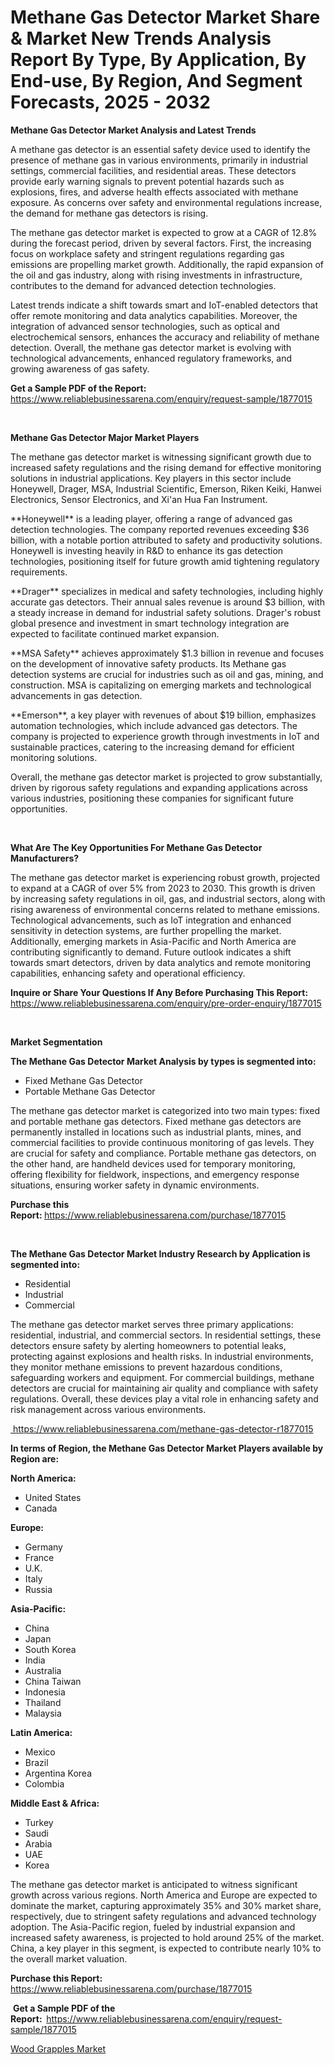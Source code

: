 <p><h1>Methane Gas Detector Market Share & Market New Trends Analysis Report By Type, By Application, By End-use, By Region, And Segment Forecasts, 2025 - 2032</h1></p><p><strong>Methane Gas Detector Market Analysis and Latest Trends</strong></p>
<p><p>A methane gas detector is an essential safety device used to identify the presence of methane gas in various environments, primarily in industrial settings, commercial facilities, and residential areas. These detectors provide early warning signals to prevent potential hazards such as explosions, fires, and adverse health effects associated with methane exposure. As concerns over safety and environmental regulations increase, the demand for methane gas detectors is rising.</p><p>The methane gas detector market is expected to grow at a CAGR of 12.8% during the forecast period, driven by several factors. First, the increasing focus on workplace safety and stringent regulations regarding gas emissions are propelling market growth. Additionally, the rapid expansion of the oil and gas industry, along with rising investments in infrastructure, contributes to the demand for advanced detection technologies. </p><p>Latest trends indicate a shift towards smart and IoT-enabled detectors that offer remote monitoring and data analytics capabilities. Moreover, the integration of advanced sensor technologies, such as optical and electrochemical sensors, enhances the accuracy and reliability of methane detection. Overall, the methane gas detector market is evolving with technological advancements, enhanced regulatory frameworks, and growing awareness of gas safety.</p></p>
<p><strong>Get a Sample PDF of the Report:&nbsp;</strong> <a href="https://www.reliablebusinessarena.com/enquiry/request-sample/1877015?utm_campaign=1990&utm_medium=2&utm_source=Github&utm_content=ia&utm_term=16022025&utm_id=methane-gas-detector">https://www.reliablebusinessarena.com/enquiry/request-sample/1877015</a></p>
<p>&nbsp;</p>
<p><strong>Methane Gas Detector Major Market Players</strong></p>
<p><p>The methane gas detector market is witnessing significant growth due to increased safety regulations and the rising demand for effective monitoring solutions in industrial applications. Key players in this sector include Honeywell, Drager, MSA, Industrial Scientific, Emerson, Riken Keiki, Hanwei Electronics, Sensor Electronics, and Xi'an Hua Fan Instrument.</p><p>**Honeywell** is a leading player, offering a range of advanced gas detection technologies. The company reported revenues exceeding $36 billion, with a notable portion attributed to safety and productivity solutions. Honeywell is investing heavily in R&D to enhance its gas detection technologies, positioning itself for future growth amid tightening regulatory requirements.</p><p>**Drager** specializes in medical and safety technologies, including highly accurate gas detectors. Their annual sales revenue is around $3 billion, with a steady increase in demand for industrial safety solutions. Drager's robust global presence and investment in smart technology integration are expected to facilitate continued market expansion.</p><p>**MSA Safety** achieves approximately $1.3 billion in revenue and focuses on the development of innovative safety products. Its Methane gas detection systems are crucial for industries such as oil and gas, mining, and construction. MSA is capitalizing on emerging markets and technological advancements in gas detection.</p><p>**Emerson**, a key player with revenues of about $19 billion, emphasizes automation technologies, which include advanced gas detectors. The company is projected to experience growth through investments in IoT and sustainable practices, catering to the increasing demand for efficient monitoring solutions.</p><p>Overall, the methane gas detector market is projected to grow substantially, driven by rigorous safety regulations and expanding applications across various industries, positioning these companies for significant future opportunities.</p></p>
<p>&nbsp;</p>
<p><strong>What Are The Key Opportunities For Methane Gas Detector Manufacturers?</strong></p>
<p><p>The methane gas detector market is experiencing robust growth, projected to expand at a CAGR of over 5% from 2023 to 2030. This growth is driven by increasing safety regulations in oil, gas, and industrial sectors, along with rising awareness of environmental concerns related to methane emissions. Technological advancements, such as IoT integration and enhanced sensitivity in detection systems, are further propelling the market. Additionally, emerging markets in Asia-Pacific and North America are contributing significantly to demand. Future outlook indicates a shift towards smart detectors, driven by data analytics and remote monitoring capabilities, enhancing safety and operational efficiency.</p></p>
<p><strong>Inquire or Share Your Questions If Any Before Purchasing This Report:</strong> <a href="https://www.reliablebusinessarena.com/enquiry/pre-order-enquiry/1877015?utm_campaign=1990&utm_medium=2&utm_source=Github&utm_content=ia&utm_term=16022025&utm_id=methane-gas-detector">https://www.reliablebusinessarena.com/enquiry/pre-order-enquiry/1877015</a></p>
<p>&nbsp;</p>
<p><strong>Market Segmentation</strong></p>
<p><strong>The Methane Gas Detector Market Analysis by types is segmented into:</strong></p>
<p><ul><li>Fixed Methane Gas Detector</li><li>Portable Methane Gas Detector</li></ul></p>
<p><p>The methane gas detector market is categorized into two main types: fixed and portable methane gas detectors. Fixed methane gas detectors are permanently installed in locations such as industrial plants, mines, and commercial facilities to provide continuous monitoring of gas levels. They are crucial for safety and compliance. Portable methane gas detectors, on the other hand, are handheld devices used for temporary monitoring, offering flexibility for fieldwork, inspections, and emergency response situations, ensuring worker safety in dynamic environments.</p></p>
<p><strong>Purchase this Report:&nbsp;</strong><a href="https://www.reliablebusinessarena.com/purchase/1877015?utm_campaign=1990&utm_medium=2&utm_source=Github&utm_content=ia&utm_term=16022025&utm_id=methane-gas-detector">https://www.reliablebusinessarena.com/purchase/1877015</a></p>
<p>&nbsp;</p>
<p><strong>The Methane Gas Detector Market Industry Research by Application is segmented into:</strong></p>
<p><ul><li>Residential</li><li>Industrial</li><li>Commercial</li></ul></p>
<p><p>The methane gas detector market serves three primary applications: residential, industrial, and commercial sectors. In residential settings, these detectors ensure safety by alerting homeowners to potential leaks, protecting against explosions and health risks. In industrial environments, they monitor methane emissions to prevent hazardous conditions, safeguarding workers and equipment. For commercial buildings, methane detectors are crucial for maintaining air quality and compliance with safety regulations. Overall, these devices play a vital role in enhancing safety and risk management across various environments.</p></p>
<p><a href="https://www.reliablebusinessarena.com/methane-gas-detector-r1877015?utm_campaign=1990&utm_medium=2&utm_source=Github&utm_content=ia&utm_term=16022025&utm_id=methane-gas-detector">&nbsp;https://www.reliablebusinessarena.com/methane-gas-detector-r1877015</a></p>
<p><strong>In terms of Region, the Methane Gas Detector Market Players available by Region are:</strong></p>
<p>
    <p> <strong> North America: </strong>
        <ul>
            <li>United States</li>
            <li>Canada</li>
        </ul>
        </p> 
    <p> <strong> Europe: </strong>
        <ul>
            <li>Germany</li>
            <li>France</li>
            <li>U.K.</li>
            <li>Italy</li>
            <li>Russia</li>
        </ul>
        </p> 
    <p> <strong> Asia-Pacific: </strong>
        <ul>
            <li>China</li>
            <li>Japan</li>
            <li>South Korea</li>
            <li>India</li>
            <li>Australia</li>
            <li>China Taiwan</li>
            <li>Indonesia</li>
            <li>Thailand</li>
            <li>Malaysia</li>
        </ul>
        </p> 
    <p> <strong> Latin America: </strong>
        <ul>
            <li>Mexico</li>
            <li>Brazil</li>
            <li>Argentina Korea</li>
            <li>Colombia</li>
        </ul>
        </p> 
    <p> <strong> Middle East & Africa: </strong>
        <ul>
            <li>Turkey</li>
            <li>Saudi</li>
            <li>Arabia</li>
            <li>UAE</li>
            <li>Korea</li>
        </ul>
    </p>
    </p>
<p><p>The methane gas detector market is anticipated to witness significant growth across various regions. North America and Europe are expected to dominate the market, capturing approximately 35% and 30% market share, respectively, due to stringent safety regulations and advanced technology adoption. The Asia-Pacific region, fueled by industrial expansion and increased safety awareness, is projected to hold around 25% of the market. China, a key player in this segment, is expected to contribute nearly 10% to the overall market valuation.</p></p>
<p><strong>Purchase this Report: </strong><a href="https://www.reliablebusinessarena.com/purchase/1877015?utm_campaign=1990&utm_medium=2&utm_source=Github&utm_content=ia&utm_term=16022025&utm_id=methane-gas-detector">https://www.reliablebusinessarena.com/purchase/1877015</a></p>
<p>&nbsp;<strong>Get a Sample PDF of the Report:&nbsp;&nbsp;</strong><a href="https://www.reliablebusinessarena.com/enquiry/request-sample/1877015?utm_campaign=1990&utm_medium=2&utm_source=Github&utm_content=ia&utm_term=16022025&utm_id=methane-gas-detector">https://www.reliablebusinessarena.com/enquiry/request-sample/1877015</a></p>
<p><strong></strong></p>
<p><p><a href="https://github.com/MarciaRunte/Market-Research-Report-List-1/blob/main/wood-grapples-market.md?utm_campaign=1990&utm_medium=2&utm_source=Github&utm_content=ia&utm_term=16022025&utm_id=methane-gas-detector">Wood Grapples Market</a></p></p>